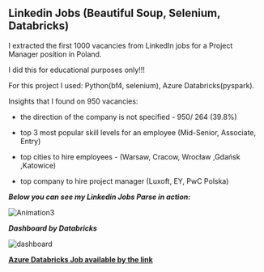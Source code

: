 ## Linkedin Jobs (Beautiful Soup, Selenium, Databricks)

I extracted the first 1000 vacancies from LinkedIn jobs for a Project Manager position in Poland. 

I did this for educational purposes only!!!

For this project I used: Python(bf4, selenium), Azure Databricks(pyspark).

Insights that I found on 950 vacancies:

- the direction of the company is not specified - 950/ 264 (39.8%)

- top 3 most popular skill levels for an employee (Mid-Senior, Associate, Entry)

- top cities to hire employees - (Warsaw, Cracow, Wrocław ,Gdańsk ,Katowice)

- top company to hire project manager (Luxoft, EY, PwC Polska)

***Below you can see my Linkedin Jobs Parse in action:***

![Animation3](https://user-images.githubusercontent.com/55916170/204098983-15989b4c-2a5f-42b5-8b16-6c304b547ae2.gif)


***Dashboard by Databricks***

![dashboard](https://user-images.githubusercontent.com/55916170/204099082-c01154a8-5308-49c3-8b04-bbeaf25ad8c7.jpg)


**[Azure Databricks Job available by the link](https://github.com/prosimpleee/data_engineering_/blob/main/databricks_spark/linkedin-jobs.ipynb)**
